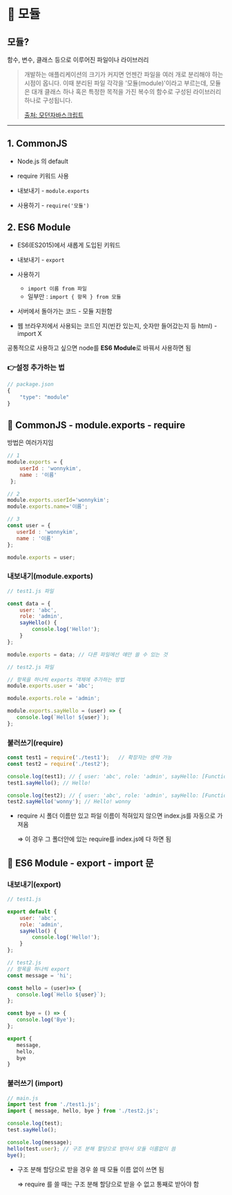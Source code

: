 # 📌 모듈

 

## 모듈?

함수, 변수, 클래스 등으로 이루어진 파일이나 라이브러리

> 개발하는 애플리케이션의 크기가 커지면 언젠간 파일을 여러 개로 분리해야 하는 시점이 옵니다. 이때 분리된 파일 각각을 '모듈(module)'이라고 부르는데, 모듈은 대개 클래스 하나 혹은 특정한 목적을 가진 복수의 함수로 구성된 라이브러리 하나로 구성됩니다.
>
> [출처: 모던자바스크립트](https://ko.javascript.info/modules-intro)

***

## 1. CommonJS

- Node.js 의 default
- require 키워드 사용

-  내보내기 - `module.exports` 
- 사용하기 - `require('모듈')`

## 2. ES6 Module

-  ES6(ES2015)에서 새롭게 도입된 키워드
- 내보내기 - `export`
- 사용하기 
  - `import 이름 from 파일`
  - 일부만 : `import { 항목 } from 모듈`



- 서버에서 돌아가는 코드 - 모듈 지원함
- 웹 브라우저에서 사용되는 코드인 지(빈칸 있는지, 숫자만 들어갔는지 등 html) - import X



공통적으로 사용하고 싶으면 node를 **ES6 Module**로 바꿔서 사용하면 됨

###  👉설정 추가하는 법

``` javascript 
// package.json
{
    "type": "module"
}
```



## 📌 CommonJS - module.exports - require

방법은 여러가지임

``` javascript
// 1
module.exports = {
    userId : 'wonnykim',
    name : '이름'
 };

// 2
module.exports.userId='wonnykim';
module.exports.name='이름'; 

// 3
const user = {
   userId : 'wonnykim',
   name : '이름'
};

module.exports = user;
```



### 내보내기(module.exports)

``` javascript
// test1.js 파일

const data = {
    user: 'abc',
    role: 'admin',
    sayHello() {
        console.log('Hello!');
    }
};

module.exports = data; // 다른 파일에선 얘만 쓸 수 있는 것
```

``` javascript
// test2.js 파일

// 항목을 하나씩 exports 객체에 추가하는 방법
module.exports.user = 'abc';

module.exports.role = 'admin';

module.exports.sayHello = (user) => {
   console.log(`Hello! ${user}`);
};
```



### 불러쓰기(require)

``` javascript
const test1 = require('./test1');	// 확장자는 생략 가능
const test2 = require('./test2');

console.log(test1); // { user: 'abc', role: 'admin', sayHello: [Function: sayHello] }
test1.sayHello(); // Hello!

console.log(test2);	// { user: 'abc', role: 'admin', sayHello: [Function (anonymous)] }
test2.sayHello('wonny'); // Hello! wonny
```

- require 시 폴더 이름만 있고 파일 이름이 적혀있지 않으면 index.js를 자동으로 가져옴

  ⇒ 이 경우 그 폴더안에 있는 require를 index.js에 다 하면 됨



## 📌 ES6 Module - export - import 문

### 내보내기(export)

```javascript
// test1.js

export default {
    user: 'abc',
    role: 'admin',
    sayHello() {
        console.log('Hello!');
    }
};
```

``` javascript
// test2.js
// 항목을 하나씩 export 
const message = 'hi';

const hello = (user)=> {
   console.log(`Hello ${user}`);
};

const bye = () => {
   console.log('Bye');
};

export {
   message,
   hello,
   bye
}
```



### 불러쓰기 (import)

``` javascript
// main.js
import test from './test1.js';
import { message, hello, bye } from './test2.js';

console.log(test);
test.sayHello();

console.log(message);
hello(test.user); // 구조 분해 할당으로 받아서 모듈 이름없이 씀
bye();
```

- 구조 분해 할당으로 받을 경우 쓸 때 모듈 이름 없이 쓰면 됨

  ⇒ require 를 쓸 때는 구조 분해 할당으로 받을 수 없고 통째로 받아야 함

